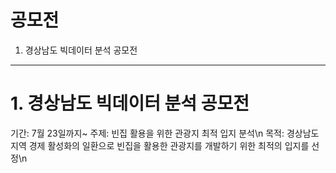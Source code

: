 
**공모전**
=============
1. 경상남도 빅데이터 분석 공모전
-------------
# 1. 경상남도 빅데이터 분석 공모전
  기간: 7월 23일까지~ 
  주제: 빈집 활용을 위한 관광지 최적 입지 분석\n
  목적: 경상남도 지역 경제 활성화의 일환으로 빈집을 활용한 관광지를 개발하기 위한 최적의 입지를 선정\n
